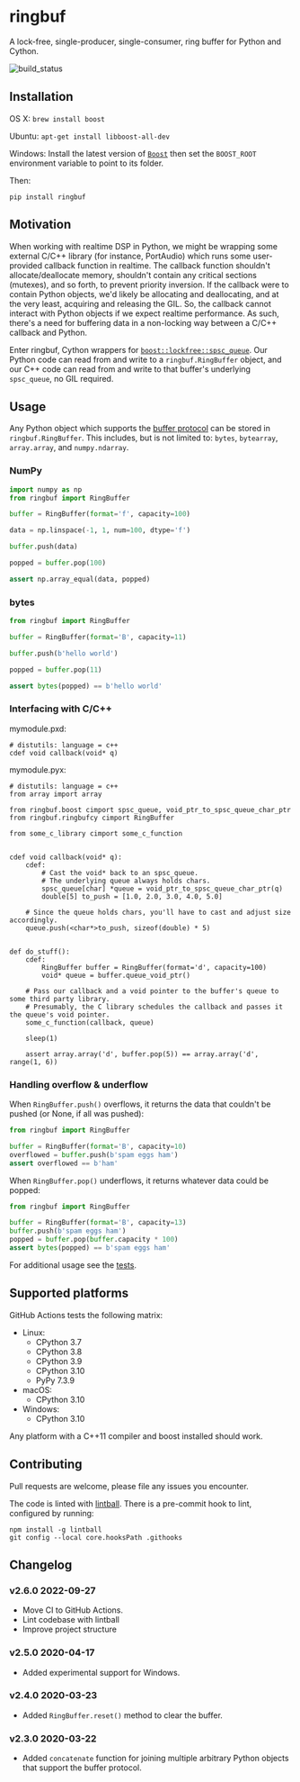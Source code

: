 # ringbuf

A lock-free, single-producer, single-consumer, ring buffer for Python and Cython.

![build_status](https://travis-ci.org/elijahr/ringbuf.svg?branch=master)

## Installation

OS X: `brew install boost`

Ubuntu: `apt-get install libboost-all-dev`

Windows: Install the latest version of [`Boost`](https://www.boost.org/) then set the `BOOST_ROOT` environment variable to point to its folder.

Then:

```shell
pip install ringbuf
```

## Motivation

When working with realtime DSP in Python, we might be wrapping some external C/C++ library (for instance, PortAudio) which runs some user-provided callback function in realtime. The callback function shouldn't allocate/deallocate memory, shouldn't contain any critical sections (mutexes), and so forth, to prevent priority inversion. If the callback were to contain Python objects, we'd likely be allocating and deallocating, and at the very least, acquiring and releasing the GIL. So, the callback cannot interact with Python objects if we expect realtime performance. As such, there's a need for buffering data in a non-locking way between a C/C++ callback and Python.

Enter ringbuf, Cython wrappers for [`boost::lockfree::spsc_queue`](https://www.boost.org/doc/libs/1_72_0/doc/html/boost/lockfree/spsc_queue.html). Our Python code can read from and write to a `ringbuf.RingBuffer` object, and our C++ code can read from and write to that buffer's underlying `spsc_queue`, no GIL required.

## Usage

Any Python object which supports the [buffer protocol](https://docs.python.org/3/c-api/buffer.html) can be stored in `ringbuf.RingBuffer`. This includes, but is not limited to: `bytes`, `bytearray`, `array.array`, and `numpy.ndarray`.

### NumPy

```python
import numpy as np
from ringbuf import RingBuffer

buffer = RingBuffer(format='f', capacity=100)

data = np.linspace(-1, 1, num=100, dtype='f')

buffer.push(data)

popped = buffer.pop(100)

assert np.array_equal(data, popped)
```

### bytes

```python
from ringbuf import RingBuffer

buffer = RingBuffer(format='B', capacity=11)

buffer.push(b'hello world')

popped = buffer.pop(11)

assert bytes(popped) == b'hello world'
```

### Interfacing with C/C++

mymodule.pxd:

```cython
# distutils: language = c++
cdef void callback(void* q)
```

mymodule.pyx:

```cython
# distutils: language = c++
from array import array

from ringbuf.boost cimport spsc_queue, void_ptr_to_spsc_queue_char_ptr
from ringbuf.ringbufcy cimport RingBuffer

from some_c_library cimport some_c_function


cdef void callback(void* q):
    cdef:
        # Cast the void* back to an spsc_queue.
        # The underlying queue always holds chars.
        spsc_queue[char] *queue = void_ptr_to_spsc_queue_char_ptr(q)
        double[5] to_push = [1.0, 2.0, 3.0, 4.0, 5.0]

    # Since the queue holds chars, you'll have to cast and adjust size accordingly.
    queue.push(<char*>to_push, sizeof(double) * 5)


def do_stuff():
    cdef:
        RingBuffer buffer = RingBuffer(format='d', capacity=100)
        void* queue = buffer.queue_void_ptr()

    # Pass our callback and a void pointer to the buffer's queue to some third party library.
    # Presumably, the C library schedules the callback and passes it the queue's void pointer.
    some_c_function(callback, queue)

    sleep(1)

    assert array.array('d', buffer.pop(5)) == array.array('d', range(1, 6))
```

### Handling overflow & underflow

When `RingBuffer.push()` overflows, it returns the data that couldn't be pushed (or None, if all was pushed):

```python
from ringbuf import RingBuffer

buffer = RingBuffer(format='B', capacity=10)
overflowed = buffer.push(b'spam eggs ham')
assert overflowed == b'ham'
```

When `RingBuffer.pop()` underflows, it returns whatever data could be popped:

```python
from ringbuf import RingBuffer

buffer = RingBuffer(format='B', capacity=13)
buffer.push(b'spam eggs ham')
popped = buffer.pop(buffer.capacity * 100)
assert bytes(popped) == b'spam eggs ham'
```

For additional usage see the [tests](https://github.com/elijahr/ringbuf/blob/master/test.py).

## Supported platforms

GitHub Actions tests the following matrix:

- Linux:
  - CPython 3.7
  - CPython 3.8
  - CPython 3.9
  - CPython 3.10
  - PyPy 7.3.9
- macOS:
  - CPython 3.10
- Windows:
  - CPython 3.10

Any platform with a C++11 compiler and boost installed should work.

## Contributing

Pull requests are welcome, please file any issues you encounter.

The code is linted with [lintball](https://github.com/elijahr/lintball). There is a pre-commit hook to lint, configured by running:

```shell
npm install -g lintball
git config --local core.hooksPath .githooks
```

## Changelog

### v2.6.0 2022-09-27

- Move CI to GitHub Actions.
- Lint codebase with lintball
- Improve project structure

### v2.5.0 2020-04-17

- Added experimental support for Windows.

### v2.4.0 2020-03-23

- Added `RingBuffer.reset()` method to clear the buffer.

### v2.3.0 2020-03-22

- Added `concatenate` function for joining multiple arbitrary Python objects that support the buffer protocol.
